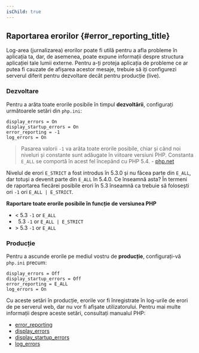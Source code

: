 ```yaml
---
isChild: true
---
```


## Raportarea erorilor {#error_reporting_title}

Log-area (jurnalizarea) erorilor poate fi utilă pentru a afla probleme în aplicația ta, dar, de asemenea,
poate expune informații despre structura aplicației tale lumii externe.
Pentru a-ți proteja aplicația de probleme ce ar putea fi cauzate de afișarea acestor mesaje,
trebuie să iți configurezi serverul diferit pentru dezvoltare decât pentru producție (live).

### Dezvoltare

Pentru a arăta toate erorile posibile în timpul <strong>dezvoltării</strong>,
configurați următoarele setări din `php.ini`:

    display_errors = On
    display_startup_errors = On
    error_reporting = -1
    log_errors = On


> Pasarea valorii `-1` va arăta toate erorile posibile, chiar și când noi niveluri
și constante sunt adăugate în viitoare versiuni PHP. Constanta `E_ALL` se comportă
în acest fel începând cu PHP 5.4. - [php.net](http://php.net/manual/function.error-reporting.php)

Nivelul de erori `E_STRICT` a fost introdus în 5.3.0 și nu făcea parte din
`E_ALL`, dar totuși a devenit parte din `E_ALL` în 5.4.0. Ce înseamnă asta?
În termeni de raportarea fiecărei posibile erori în 5.3 înseamnă ca trebuie
să folosești ori `-1` ori `E_ALL | E_STRICT`.


**Raportare toate erorile posibile în funcție de versiunea PHP**

* &lt; 5.3 `-1` or `E_ALL`
* &nbsp; 5.3 `-1` or `E_ALL | E_STRICT`
* &gt; 5.3 `-1` or `E_ALL`

### Producție

Pentru a ascunde erorile pe mediul vostru de <strong>producție</strong>, configurați-vă `php.ini`
precum:

    display_errors = Off
    display_startup_errors = Off
    error_reporting = E_ALL
    log_errors = On

Cu aceste setări în producție, erorile vor fi înregistrate în log-urile de erori de pe serverul web,
dar nu vor fi afișate utilizatorului. Pentru mai multe informații despre
aceste setări, consultați manualul PHP:

* [error_reporting](http://php.net/manual/errorfunc.configuration.php#ini.error-reporting)
* [display_errors](http://php.net/manual/errorfunc.configuration.php#ini.display-errors)
* [display_startup_errors](http://php.net/manual/errorfunc.configuration.php#ini.display-startup-errors)
* [log_errors](http://php.net/manual/errorfunc.configuration.php#ini.log-errors)